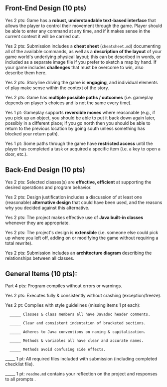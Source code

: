 ## Front-End Design (10 pts)

Yes 2 pts: Game has a **robust, understandable text-based interface** that allows the player to control their movement through the game.  Player should be able to enter any command at any time, and if it makes sense in the current context it will be carried out.

Yes 2 pts: Submission includes a **cheat sheet** (`cheatsheet.md`) documenting all of the available commands, as well as a **description of the layout** of your game world's underlying physical layout; this can be described in words, or included as a separate image file if you prefer to sketch a map by hand.  If your game includes **challenges** that must be overcome to win, also describe them here.

Yes 2 pts: Storyline driving the game is **engaging**, and individual elements of play make sense within the context of the story.

Yes 2 pts: Game has **multiple possible paths / outcomes** (i.e. gameplay depends on player's choices and is not the same every time).

Yes 1 pt: Gameplay supports **reversible moves** where reasonable (e.g., if you pick up an object, you should be able to put it back down again later, possibly in a different place; if you go north then you should be able to return to the previous location by going south unless something has blocked your return path).

Yes 1 pt: Some paths through the game have **restricted access** until the player has completed a task or acquired a specific item (i.e. a key to open a door, etc.).


## Back-End Design (10 pts)

Yes 2 pts: Selected classes(s) are **effective, efficient** at supporting the desired operations and program behavior.

Yes 2 pts: Design justification includes a discussion of at least one (reasonable) **alternative design** that could have been used, and the reasons why you decided against this alternative.

Yes 2 pts: The project makes effective use of **Java built-in classes** whenever they are appropriate.

Yes 2 pts: The project's design is **extensible** (i.e. someone else could pick up where you left off, adding on or modifying the game without requiring a total rewrite).

Yes 2 pts: Submission includes an **architecture diagram** describing the relationships between all classes.


## General Items (10 pts):
Part 4 pts: Program compiles without errors or warnings.

Yes 2 pts: Executes fully & consistently without crashing (exception/freeze).

Yes 2 pt: Complies with style guidelines (missing items 1 pt each):

      _____ Classes & class members all have Javadoc header comments.

      _____ Clear and consistent indentation of bracketed sections.

      _____ Adheres to Java conventions on naming & capitalization.

      _____ Methods & variables all have clear and accurate names.

      _____ Methods avoid confusing side effects.

_____ 1 pt: All required files included with submission (including completed checklist file).

_____ 1 pt: `readme.md` contains your reflection on the project and responses to all prompts .
